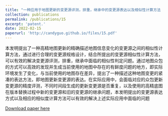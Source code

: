 ```yaml
---
title: "一种应用于地图更新的变更源评测，排重，继承中的变更源表达以及相似性计算方法 [发明]"
collection: publications
permalink: /publications/15
excerpt: 'patent.'
date: 2022-02-15
paperurl: 'http://candyguo.github.io/files/15.pdf'
---
```


本发明提出了一种高精地图更新的精确描述地图信息变化的变更源之间的相似性计算方法，通过进行合理的变更源规格设计，结合所提出的变更源相似性计算方法，可以有效的解决变更源评测，排重，继承中面临的相似性判定问题。通过地图众包的方式可以高效的发现并生成当前使用的地图中存在的有鲜度问题的地方，即实际环境发生了变化，与当前使用的地图存在差异，提出了一种描述这种地图变更的紧凑的表达方法，即地图更新变更源的表达。在实际应用中，会面临对应的众包更新变更源的精度评测，不同时间段生成的更新变更源是否重复，以及使用的高精底图在版本替换过程中新的变更源和旧的变更源的继承问题，本发明提出的变更源表达方式以及相应的相似度计算方法可以有效的解决上述实际应用中面临的问题

[Download paper here](https://patents.qizhidao.com/search/detail/bd471aeb4174b64497dfc477b40b2345?orderColumn=undefined&orderType=undefined&filter=&tab=0&from=simple&businessSource=%E6%9F%A5%E4%B8%93%E5%88%A9-%E6%90%9C%E7%B4%A2%E7%BB%93%E6%9E%9C%E5%88%97%E8%A1%A8-%E6%90%9C%E7%B4%A2%E6%9B%B4%E5%A4%9A&statement=202211420671.4&patentName=%E5%9C%B0%E5%9B%BE%E5%B7%AE%E5%88%86%E6%95%B0%E6%8D%AE%E7%9A%84%E7%94%9F%E6%88%90%E6%96%B9%E6%B3%95%E3%80%81%E7%9B%B8%E4%BC%BC%E5%BA%A6%E7%A1%AE%E5%AE%9A%E6%96%B9%E6%B3%95%E5%8F%8A%E4%BA%91%E7%AB%AF%E6%9C%8D%E5%8A%A1%E5%99%A8&rightSidebar=false&imageSessionKey=&simpleMode=1&sortType=0)